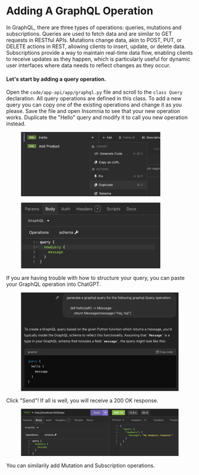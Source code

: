 # Adding A GraphQL Operation

In GraphQL, there are three types of operations: queries, mutations and subscriptions. Queries are used to fetch data and are similar to GET requests in RESTful APIs. Mutations change data, akin to POST, PUT, or DELETE actions in REST, allowing clients to insert, update, or delete data. Subscriptions provide a way to maintain real-time data flow, enabling clients to receive updates as they happen, which is particularly useful for dynamic user interfaces where data needs to reflect changes as they occur.

#### Let's start by adding a query operation.&#x20;

Open the `code/app-api/app/graphql.py` file and scroll to the `class Query` declaration. All query operations are defined in this class. To add a new query you can copy one of the existing operations and change it as you please. Save the file and open Insomnia to see that your new operation works. Duplicate the "Hello" query and modify it to call you new operation instead.&#x20;

<figure><img src="../../../.gitbook/assets/image (7).png" alt="" width="375"><figcaption></figcaption></figure>

<figure><img src="../../../.gitbook/assets/image (1) (1) (1).png" alt="" width="375"><figcaption></figcaption></figure>

If you are having trouble with how to structure your query, you can paste your GraphQL operation into ChatGPT.&#x20;

<figure><img src="../../../.gitbook/assets/image (2) (1).png" alt=""><figcaption></figcaption></figure>

Click "Send"! If all is well, you will receive a 200 OK response.&#x20;

<figure><img src="../../../.gitbook/assets/image (3) (1).png" alt=""><figcaption></figcaption></figure>

You can similarily add Mutation and Subscription operations.&#x20;
